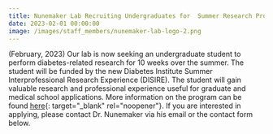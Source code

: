 ```yaml
---
title: Nunemaker Lab Recruiting Undergraduates for  Summer Research Program
date: 2023-02-01 00:00:00
image: /images/staff_members/nunemaker-lab-logo-2.png
---
```

(February, 2023) Our lab is now seeking an undergraduate student to perform diabetes-related research for 10 weeks over the summer. The student will be funded by the new Diabetes Institute Summer Interprofessional Research Experience (DISIRE). The student will gain valuable research and professional experience useful for graduate and medical school applications. More information on the program can be found&nbsp;[here](https://www.ohio.edu/news/2022/05/researchers-ohio-receive-prestigious-nih-grant-create-undergrad-summer-program-focused){: target="_blank" rel="noopener"}. If you are interested in applying, please contact Dr. Nunemaker via his email or the contact form below.